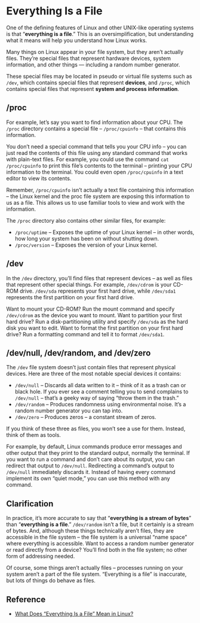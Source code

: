 # Everything Is a File

One of the defining features of Linux and other UNIX-like operating systems is that “**everything is a file**.” This is an oversimplification, but understanding what it means will help you understand how Linux works.

Many things on Linux appear in your file system, but they aren’t actually files. They’re special files that represent hardware devices, system information, and other things — including a random number generator.

These special files may be located in pseudo or virtual file systems such as `/dev`, which contains special files that represent **devices**, and `/proc`, which contains special files that represent **system and process information**.

## /proc

For example, let’s say you want to find information about your CPU. The `/proc` directory contains a special file – `/proc/cpuinfo` – that contains this information.

You don’t need a special command that tells you your CPU info – you can just read the contents of this file using any standard command that works with plain-text files. For example, you could use the command `cat /proc/cpuinfo` to print this file’s contents to the terminal – printing your CPU information to the terminal. You could even open `/proc/cpuinfo` in a text editor to view its contents.

Remember, `/proc/cpuinfo` isn’t actually a text file containing this information – the Linux kernel and the proc file system are exposing this information to us as a file. This allows us to use familiar tools to view and work with the information.

The `/proc` directory also contains other similar files, for example:

- `/proc/uptime` – Exposes the uptime of your Linux kernel – in other words, how long your system has been on without shutting down.
- `/proc/version` – Exposes the version of your Linux kernel.

## /dev

In the `/dev` directory, you’ll find files that represent devices – as well as files that represent other special things. For example, `/dev/cdrom` is your CD-ROM drive. `/dev/sda` represents your first hard drive, while `/dev/sda1` represents the first partition on your first hard drive.

Want to mount your CD-ROM? Run the mount command and specify `/dev/cdrom` as the device you want to mount. Want to partition your first hard drive? Run a disk-partitioning utility and specify `/dev/sda` as the hard disk you want to edit. Want to format the first partition on your first hard drive? Run a formatting command and tell it to format `/dev/sda1`.

## /dev/null, /dev/random, and /dev/zero

The `/dev` file system doesn’t just contain files that represent physical devices. Here are three of the most notable special devices it contains:

- `/dev/null` – Discards all data written to it – think of it as a trash can or black hole. If you ever see a comment telling you to send complains to `/dev/null` – that’s a geeky way of saying “throw them in the trash.”
- `/dev/random` – Produces randomness using environmental noise. It’s a random number generator you can tap into.
- `/dev/zero` – Produces zeros – a constant stream of zeros.

If you think of these three as files, you won’t see a use for them. Instead, think of them as tools.

For example, by default, Linux commands produce error messages and other output that they print to the standard output, normally the terminal. If you want to run a command and don’t care about its output, you can redirect that output to `/dev/null`. Redirecting a command’s output to `/dev/null` immediately discards it. Instead of having every command implement its own “quiet mode,” you can use this method with any command.

## Clarification

In practice, it’s more accurate to say that “**everything is a stream of bytes**” than “**everything is a file**.” `/dev/random` isn’t a file, but it certainly is a stream of bytes. And, although these things technically aren’t files, they are accessible in the file system – the file system is a universal “name space” where everything is accessible. Want to access a random number generator or read directly from a device? You’ll find both in the file system; no other form of addressing needed.

Of course, some things aren’t actually files – processes running on your system aren’t a part of the file system. “Everything is a file” is inaccurate, but lots of things do behave as files.

## Reference

- [What Does “Everything Is a File” Mean in Linux?](https://www.howtogeek.com/117939/htg-explains-what-everything-is-a-file-means-on-linux/)

